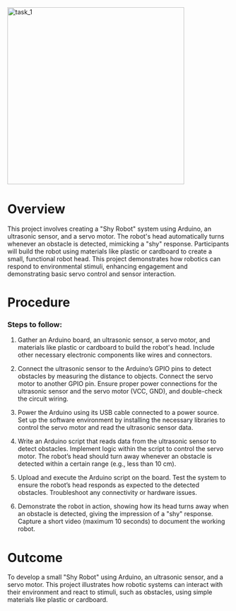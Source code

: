 <img src="https://img.freepik.com/free-vector/friendly-robot-floating-space_1308-161930.jpg?ga=GA1.1.1624678325.1729576597&semt=ais_hybrid" alt="task_1" width="400" height="400">

# Overview

This project involves creating a "Shy Robot" system using Arduino, an ultrasonic sensor, and a servo motor. The robot's head automatically turns whenever an obstacle is detected, mimicking a "shy" response. Participants will build the robot using materials like plastic or cardboard to create a small, functional robot head. This project demonstrates how robotics can respond to environmental stimuli, enhancing engagement and demonstrating basic servo control and sensor interaction.

# Procedure

### **Steps to follow:**

1) Gather an Arduino board, an ultrasonic sensor, a servo motor, and materials like plastic or cardboard to build the robot's head. Include other necessary electronic components like wires and connectors.

2) Connect the ultrasonic sensor to the Arduino’s GPIO pins to detect obstacles by measuring the distance to objects. Connect the servo motor to another GPIO pin. Ensure proper power connections for the ultrasonic sensor and the servo motor (VCC, GND), and double-check the circuit wiring.

3) Power the Arduino using its USB cable connected to a power source. Set up the software environment by installing the necessary libraries to control the servo motor and read the ultrasonic sensor data.

4) Write an Arduino script that reads data from the ultrasonic sensor to detect obstacles. Implement logic within the script to control the servo motor. The robot’s head should turn away whenever an obstacle is detected within a certain range (e.g., less than 10 cm).

5) Upload and execute the Arduino script on the board. Test the system to ensure the robot’s head responds as expected to the detected obstacles. Troubleshoot any connectivity or hardware issues.

6) Demonstrate the robot in action, showing how its head turns away when an obstacle is detected, giving the impression of a "shy" response. Capture a short video (maximum 10 seconds) to document the working robot.

# Outcome

To develop a small "Shy Robot" using Arduino, an ultrasonic sensor, and a servo motor. This project illustrates how robotic systems can interact with their environment and react to stimuli, such as obstacles, using simple materials like plastic or cardboard.
